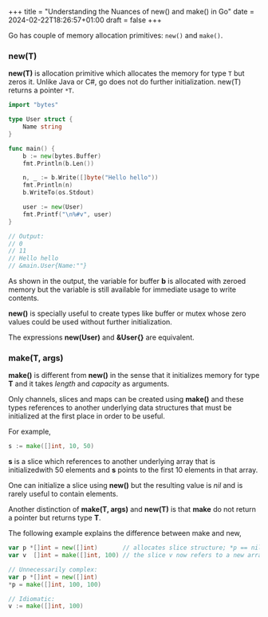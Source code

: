 +++
title = "Understanding the Nuances of new() and make() in Go"
date = 2024-02-22T18:26:57+01:00
draft = false
+++

Go has couple of memory allocation primitives: `new()` and `make()`.

### new(T)

__new(T)__ is allocation primitive which allocates the memory for type `T` but zeros it. Unlike Java or C#, go does not do further initialization. new(T) returns a pointer `*T`.

```go
import "bytes"

type User struct {
	Name string
}

func main() {
	b := new(bytes.Buffer)
	fmt.Println(b.Len())

	n, _ := b.Write([]byte("Hello hello"))
	fmt.Println(n)
	b.WriteTo(os.Stdout)

	user := new(User)
	fmt.Printf("\n%#v", user)
}

// Output:
// 0
// 11
// Hello hello
// &main.User{Name:""}
```

As shown in the output, the variable for buffer **b** is allocated with zeroed memory but the variable is still available for immediate usage to write contents.

__new()__ is specially useful to create types like buffer or mutex whose zero values could be used without further initialization.

The expressions __new(User)__ and __&User{}__ are equivalent.

### make(T, args)

__make()__ is different from __new()__ in the sense that it initializes memory for type __T__ and it takes _length_ and _capacity_ as arguments.

Only channels, slices and maps can be created using __make()__ and these types references to another underlying data structures that must be initialized at the first place in order to be useful.

For example, 

```go 
s := make([]int, 10, 50)
```

__s__ is a slice which references to another underlying array that is initializedwith 50 elements and __s__ points to the first 10 elements in that array.
  
One can initialize a slice using __new()__ but the resulting value is _nil_ and is rarely useful to contain elements.

Another distinction of __make(T, args)__ and __new(T)__ is that __make__ do not return a pointer but returns type __T__.

The following example explains the difference between make and new, 

```go
var p *[]int = new([]int)       // allocates slice structure; *p == nil; rarely useful
var v  []int = make([]int, 100) // the slice v now refers to a new array of 100 ints

// Unnecessarily complex:
var p *[]int = new([]int)
*p = make([]int, 100, 100)

// Idiomatic:
v := make([]int, 100)
```

